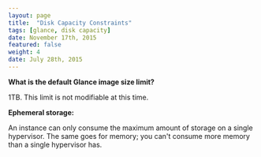```yaml
---
layout: page
title:  "Disk Capacity Constraints"
tags: [glance, disk capacity]
date: November 17th, 2015
featured: false
weight: 4
date: July 28th, 2015
---
```


**What is the default Glance image size limit?**

1TB.  This limit is not modifiable at this time.

**Ephemeral storage:**

An instance can only consume the maximum amount of storage on a single hypervisor.  The same goes for memory; you can't consume more memory than a single hypervisor has.
